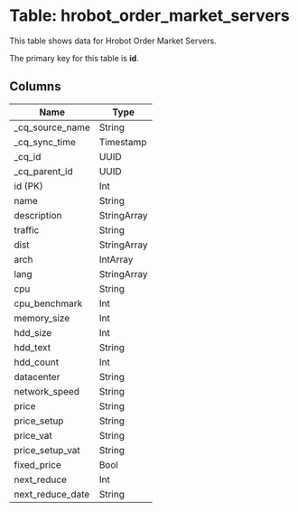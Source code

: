 # Table: hrobot_order_market_servers

This table shows data for Hrobot Order Market Servers.

The primary key for this table is **id**.

## Columns

| Name          | Type          |
| ------------- | ------------- |
|_cq_source_name|String|
|_cq_sync_time|Timestamp|
|_cq_id|UUID|
|_cq_parent_id|UUID|
|id (PK)|Int|
|name|String|
|description|StringArray|
|traffic|String|
|dist|StringArray|
|arch|IntArray|
|lang|StringArray|
|cpu|String|
|cpu_benchmark|Int|
|memory_size|Int|
|hdd_size|Int|
|hdd_text|String|
|hdd_count|Int|
|datacenter|String|
|network_speed|String|
|price|String|
|price_setup|String|
|price_vat|String|
|price_setup_vat|String|
|fixed_price|Bool|
|next_reduce|Int|
|next_reduce_date|String|